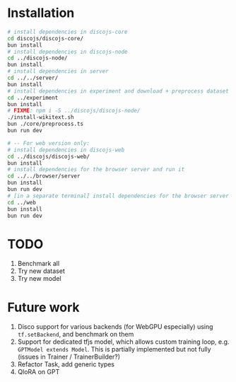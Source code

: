 # Installation

```sh
# install dependencies in discojs-core
cd discojs/discojs-core/
bun install
# install dependencies in discojs-node
cd ../discojs-node/
bun install
# install dependencies in server
cd ../../server/
bun install
# install dependencies in experiment and download + preprocess dataset
cd ../experiment
bun install
# FIXME: npm i -S ../discojs/discojs-node/
./install-wikitext.sh
bun ./core/preprocess.ts
bun run dev

# -- For web version only:
# install dependencies in discojs-web
cd ../discojs/discojs-web/
bun install
# install dependencies for the browser server and run it
cd ../../browser/server
bun install
bun run dev
# [in a separate terminal] install dependencies for the browser server and run it
cd ../web
bun install
bun run dev
```

# TODO

1. Benchmark all
2. Try new dataset
3. Try new model

# Future work

1. Disco support for various backends (for WebGPU especially) using `tf.setBackend`, and benchmark on them
2. Support for dedicated tfjs model, which allows custom training loop, e.g. `GPTModel extends Model`. This is partially implemented but not fully (issues in Trainer / TrainerBuilder?)
3. Refactor Task, add generic types
4. QloRA on GPT
